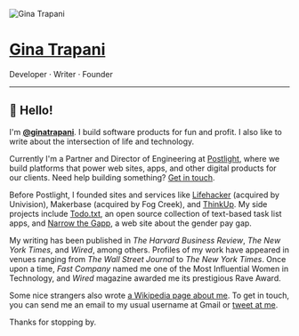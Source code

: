 <img
    class="avatar"
    alt="Gina Trapani"
    src="https://1.gravatar.com/avatar/44230311a3dcd684b6c5f81bf2ec9f60?s=200&amp;d=mm&amp;r=g"
/>

# [Gina Trapani](/)

Developer &middot; Writer &middot; Founder

---

## 👋 Hello!

I'm **[@ginatrapani](https://twitter.com/ginatrapani)**. I build software products for fun and profit. I also like to write about the intersection of life and technology.

Currently I'm a Partner and Director of Engineering at [Postlight](https://postlight.com), where we build platforms that power web sites, apps, and other digital products for our clients. Need help building something? [Get in touch](https://postlight.com/#contact).

Before Postlight, I founded sites and services like [Lifehacker](http://lifehacker.com) (acquired by Univision), Makerbase (acquired by Fog Creek), and [ThinkUp](http://www.nytimes.com/2015/01/01/technology/personaltech/thinkup-helps-the-social-network-user-see-the-online-self.html?_r=0). My side projects include [Todo.txt](https://todotxt.org), an open source collection of text-based task list apps, and [Narrow the Gapp](https://narrowthegapp.com), a web site about the gender pay gap.

My writing has been published in _The Harvard Business Review_, _The New York Times_, and _Wired_, among others. Profiles of my work have appeared in venues ranging from _The Wall Street Journal_ to _The New York Times_. Once upon a time, _Fast Company_ named me one of the Most Influential Women in Technology, and _Wired_ magazine awarded me its prestigious Rave Award.

Some nice strangers also wrote [a Wikipedia page about me](http://en.wikipedia.org/wiki/Gina_Trapani). To get in touch, you can send me an email to my usual username at Gmail or [tweet at me](https://twitter.com/ginatrapani).

Thanks for stopping by.
